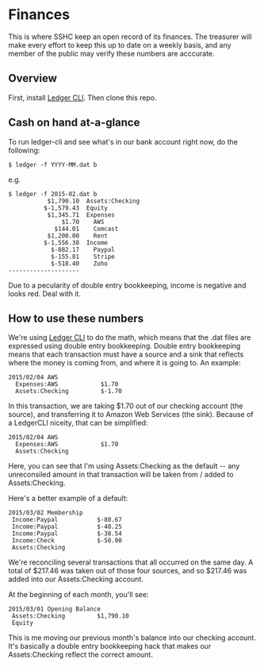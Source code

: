 # Finances
This is where SSHC keep an open record of its finances. The treasurer will make every effort to keep this up to date on a weekly basis, and any member of the public may verify these numbers are acccurate.

## Overview

First, install [Ledger CLI](http://www.ledger-cli.org/). Then clone this repo.

## Cash on hand at-a-glance

To run ledger-cli and see what's in our bank account right now, do the following:

    $ ledger -f YYYY-MM.dat b

e.g.

    $ ledger -f 2015-02.dat b
               $1,790.10  Assets:Checking
              $-1,579.43  Equity
               $1,345.71  Expenses
                   $1.70    AWS
                 $144.01    Comcast
               $1,200.00    Rent
              $-1,556.38  Income
                $-882.17    Paypal
                $-155.81    Stripe
                $-518.40    Zoho
    --------------------

Due to a pecularity of double entry bookkeeping, income is negative and looks red. Deal with it.

## How to use these numbers

We're using [Ledger CLI](http://www.ledger-cli.org/) to do the math, which means that the .dat files are expressed using double entry bookkeeping. 
Double entry bookkeeping means that each transaction must have a source and a sink that reflects where the money is coming
from, and where it is going to. An example:

    2015/02/04 AWS
      Expenses:AWS            $1.70
      Assets:Checking         $-1.70

In this transaction, we are taking $1.70 out of our checking account (the source), and transferring it to Amazon Web Services (the sink).
Because of a LedgerCLI niceity, that can be simplified:

    2015/02/04 AWS
      Expenses:AWS            $1.70
      Assets:Checking
    
Here, you can see that I'm using Assets:Checking as the default -- any unreconsiled amount in that transaction will be taken from / added to Assets:Checking.

Here's a better example of a default:

    2015/03/02 Membership
     Income:Paypal           $-80.67
     Income:Paypal           $-48.25
     Income:Paypal           $-38.54
     Income:Check            $-50.00
     Assets:Checking

We're reconciling several transactions that all occurred on the same day. A total of $217.46 was taken out of those four
sources, and so $217.46 was added into our Assets:Checking account.

At the beginning of each month, you'll see:

    2015/03/01 Opening Balance
     Assets:Checking         $1,790.10
     Equity

This is me moving our previous month's balance into our checking account. It's basically a double entry bookkeeping hack
that makes our Assets:Checking reflect the correct amount. 
